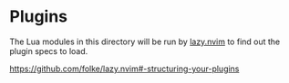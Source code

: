 # Plugins

The Lua modules in this directory will be run by
[lazy.nvim](https://github.com/folke/lazy.nvim) to find out the plugin specs to
load.

https://github.com/folke/lazy.nvim#-structuring-your-plugins
